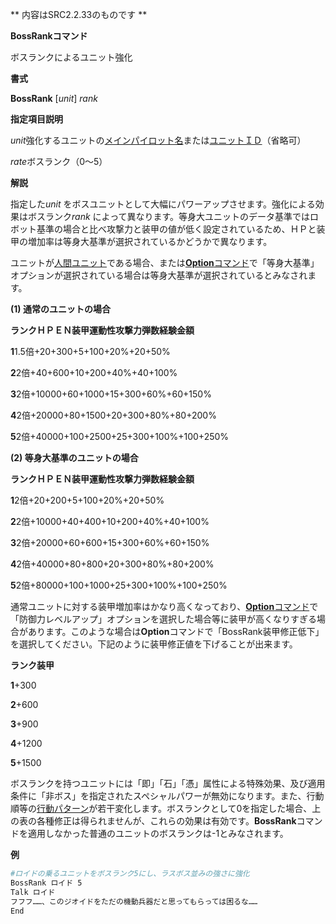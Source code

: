 ** 内容はSRC2.2.33のものです **

**BossRankコマンド**

ボスランクによるユニット強化

**書式**

**BossRank** [*unit*] *rank*

**指定項目説明**

*unit*強化するユニットの[メインパイロット名](メインパイロット名.md)または[ユニットＩＤ](ユニットＩＤ.md)（省略可）

*rate*ボスランク（0～5）

**解説**

指定した*unit* をボスユニットとして大幅にパワーアップさせます。強化による効果はボスランク*rank* によって異なります。等身大ユニットのデータ基準ではロボット基準の場合と比べ攻撃力と装甲の値が低く設定されているため、ＨＰと装甲の増加率は等身大基準が選択されているかどうかで異なります。

ユニットが[人間ユニット](人間ユニット.md)である場合、または[**Option**コマンド](Optionコマンド.md)で「等身大基準」オプションが選択されている場合は等身大基準が選択されているとみなされます。

**(1) 通常のユニットの場合**

**ランクＨＰＥＮ装甲運動性攻撃力弾数経験金額**

**1**1.5倍+20+300+5+100+20%+20+50%

**2**2倍+40+600+10+200+40%+40+100%

**3**2倍+10000+60+1000+15+300+60%+60+150%

**4**2倍+20000+80+1500+20+300+80%+80+200%

**5**2倍+40000+100+2500+25+300+100%+100+250%

**(2) 等身大基準のユニットの場合**

**ランクＨＰＥＮ装甲運動性攻撃力弾数経験金額**

**1**2倍+20+200+5+100+20%+20+50%

**2**2倍+10000+40+400+10+200+40%+40+100%

**3**2倍+20000+60+600+15+300+60%+60+150%

**4**2倍+40000+80+800+20+300+80%+80+200%

**5**2倍+80000+100+1000+25+300+100%+100+250%

通常ユニットに対する装甲増加率はかなり高くなっており、[**Option**コマンド](Optionコマンド.md)で「防御力レベルアップ」オプションを選択した場合等に装甲が高くなりすぎる場合があります。このような場合は**Option**コマンドで「BossRank装甲修正低下」を選択してください。下記のように装甲修正値を下げることが出来ます。

**ランク装甲**

**1**+300

**2**+600

**3**+900

**4**+1200

**5**+1500

ボスランクを持つユニットには「即」「石」「憑」属性による特殊効果、及び適用条件に「非ボス」を指定されたスペシャルパワーが無効になります。また、行動順等の[行動パターン](行動パターン.md)が若干変化します。ボスランクとして0を指定した場合、上の表の各種修正は得られませんが、これらの効果は有効です。**BossRank**コマンドを適用しなかった普通のユニットのボスランクは-1とみなされます。

**例**
```sh
#ロイドの乗るユニットをボスランク5にし、ラスボス並みの強さに強化
BossRank ロイド 5
Talk ロイド
フフフ……、このジオイドをただの機動兵器だと思ってもらっては困るな……
End
```

